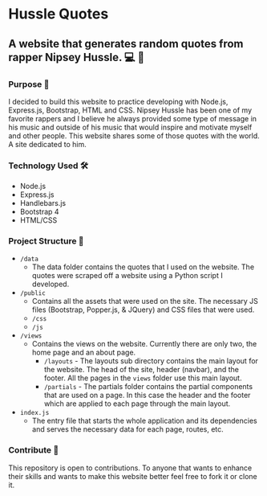 # Hussle Quotes

## A website that generates random quotes from rapper Nipsey Hussle. :computer: :checkered_flag:

### Purpose :brain:

I decided to build this website to practice developing with Node.js, Express.js, Bootstrap, HTML and CSS. Nipsey Hussle has been one of my favorite rappers and I believe he always provided some type of message in his music and outside of his music that would inspire and motivate myself and other people. This website shares some of those quotes with the world. A site dedicated to him.

### Technology Used :hammer_and_wrench:

-   Node.js
-   Express.js
-   Handlebars.js
-   Bootstrap 4
-   HTML/CSS

### Project Structure :open_file_folder:

-   `/data`
    -   The data folder contains the quotes that I used on the website. The quotes were scraped off a website using a Python script I developed.
-   `/public`
    -   Contains all the assets that were used on the site. The necessary JS files (Bootstrap, Popper.js, & JQuery) and CSS files that were used.
    -   `/css`
    -   `/js`
-   `/views`
    -   Contains the views on the website. Currently there are only two, the home page and an about page.
        -   `/layouts` - The layouts sub directory contains the main layout for the website. The head of the site, header (navbar), and the footer. All the pages in the `views` folder use this main layout.
        -   `/partials` - The partials folder contains the partial components that are used on a page. In this case the header and the footer which are applied to each page through the main layout.
-   `index.js`
    -   The entry file that starts the whole application and its dependencies and serves the necessary data for each page, routes, etc.

### Contribute :wrench:

This repository is open to contributions. To anyone that wants to enhance their skills and wants to make this website better feel free to fork it or clone it.
